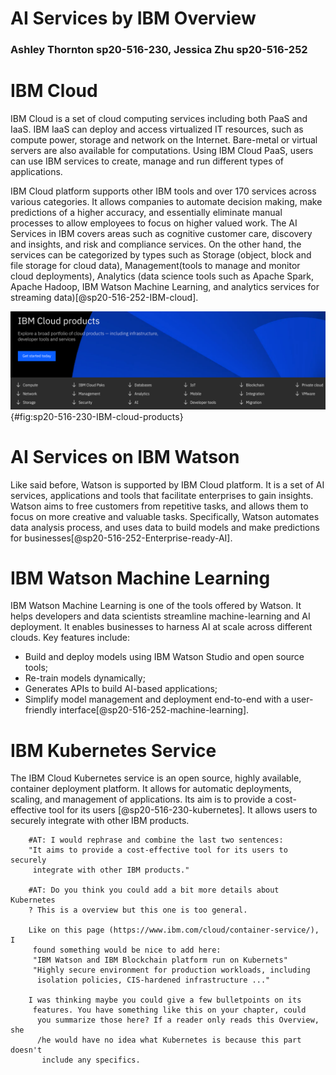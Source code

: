 # AI Services by IBM Overview
### Ashley Thornton sp20-516-230, Jessica Zhu sp20-516-252

# IBM Cloud

IBM Cloud is a set of cloud computing services including both PaaS and IaaS. 
IBM IaaS can deploy and access virtualized IT resources, such as compute
power, storage and network on the Internet. Bare-metal or virtual servers are
also available for computations. Using IBM Cloud PaaS, users can use IBM
services to create, manage and run different types of applications. 
   
IBM Cloud platform supports other IBM tools and over 170 services across
various categories. It allows companies to automate decision making, make 
predictions of a higher accuracy, and essentially eliminate manual
processes to allow employees to focus on higher valued work. The AI
Services in IBM covers areas such as cognitive customer care, discovery 
and insights, and risk and compliance services. On the other hand, the
services can be categorized by types such as Storage (object, block and 
file storage for cloud data), Management(tools to manage and
monitor cloud deployments), Analytics (data science tools such as Apache
Spark, Apache Hadoop, IBM Watson Machine Learning, and analytics
services for streaming data)[@sp20-516-252-IBM-cloud].

![IBM Cloud Products[@sp20-516-230-IBM-cloud-products]](image/IBM-cloud-products.png){#fig:sp20-516-230-IBM-cloud-products}
  
# AI Services on IBM Watson

Like said before, Watson is supported by IBM Cloud platform. It is a set of AI
services, applications and tools that facilitate enterprises to gain insights. 
Watson aims to free customers from repetitive tasks, and allows them to focus
on more creative and valuable tasks. Specifically, Watson automates data
analysis process, and uses data to build models and make predictions for
businesses[@sp20-516-252-Enterprise-ready-AI].
    
# IBM Watson Machine Learning

IBM Watson Machine Learning is one of the tools offered by Watson. It helps
developers and data scientists streamline machine-learning and AI deployment. It 
enables businesses to harness AI at scale across different clouds. Key
 features include: 
  
  - Build and deploy models using IBM Watson Studio and open source tools;
  - Re-train models dynamically;
  - Generates APIs to build AI-based applications;
  - Simplify model management and deployment end-to-end with a user-friendly
   interface[@sp20-516-252-machine-learning].

# IBM Kubernetes Service

The IBM Cloud Kubernetes service is an open source, highly available, container
deployment platform. It allows for automatic deployments, scaling, and
management of applications. Its aim is to provide a cost-effective tool for
its users [@sp20-516-230-kubernetes]. It allows users to securely integrate
with other IBM products.

        #AT: I would rephrase and combine the last two sentences:
        "It aims to provide a cost-effective tool for its users to securely
         integrate with other IBM products."
         
        #AT: Do you think you could add a bit more details about Kubernetes
        ? This is a overview but this one is too general.
        
        Like on this page (https://www.ibm.com/cloud/container-service/), I
         found something would be nice to add here:
         "IBM Watson and IBM Blockchain platform run on Kubernets"
         "Highly secure environment for production workloads, including
          isolation policies, CIS-hardened infrastructure ..."
          
        I was thinking maybe you could give a few bulletpoints on its
         features. You have something like this on your chapter, could
          you summarize those here? If a reader only reads this Overview, she
          /he would have no idea what Kubernetes is because this part doesn't
           include any specifics. 
          
       